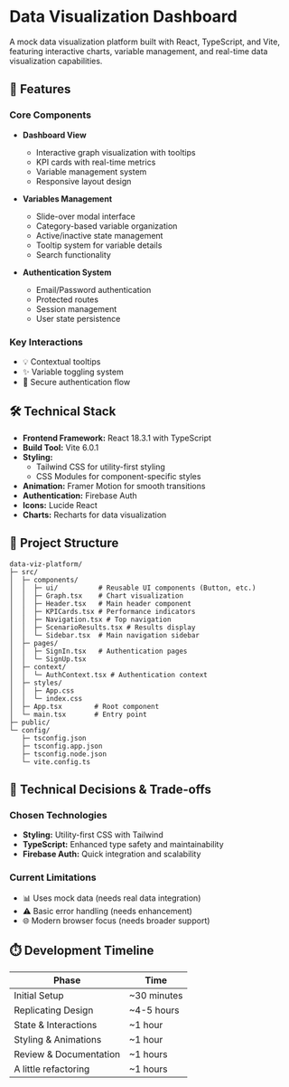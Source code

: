 # Data Visualization Dashboard

A mock data visualization platform built with React, TypeScript, and Vite, featuring interactive charts, variable management, and real-time data visualization capabilities.

## 🚀 Features

### Core Components

- **Dashboard View**

  - Interactive graph visualization with tooltips
  - KPI cards with real-time metrics
  - Variable management system
  - Responsive layout design

- **Variables Management**

  - Slide-over modal interface
  - Category-based variable organization
  - Active/inactive state management
  - Tooltip system for variable details
  - Search functionality

- **Authentication System**
  - Email/Password authentication
  - Protected routes
  - Session management
  - User state persistence

### Key Interactions

- 💡 Contextual tooltips
- ✨ Variable toggling system
- 🔐 Secure authentication flow

## 🛠️ Technical Stack

- **Frontend Framework:** React 18.3.1 with TypeScript
- **Build Tool:** Vite 6.0.1
- **Styling:**
  - Tailwind CSS for utility-first styling
  - CSS Modules for component-specific styles
- **Animation:** Framer Motion for smooth transitions
- **Authentication:** Firebase Auth
- **Icons:** Lucide React
- **Charts:** Recharts for data visualization

## 📁 Project Structure

```
data-viz-platform/
├─ src/
│  ├─ components/
│  │  ├─ ui/          # Reusable UI components (Button, etc.)
│  │  ├─ Graph.tsx    # Chart visualization
│  │  ├─ Header.tsx   # Main header component
│  │  ├─ KPICards.tsx # Performance indicators
│  │  ├─ Navigation.tsx # Top navigation
│  │  ├─ ScenarioResults.tsx # Results display
│  │  └─ Sidebar.tsx  # Main navigation sidebar
│  ├─ pages/
│  │  ├─ SignIn.tsx   # Authentication pages
│  │  └─ SignUp.tsx
│  ├─ context/
│  │  └─ AuthContext.tsx # Authentication context
│  ├─ styles/
│  │  ├─ App.css
│  │  └─ index.css
│  ├─ App.tsx        # Root component
│  └─ main.tsx       # Entry point
├─ public/
└─ config/
   ├─ tsconfig.json
   ├─ tsconfig.app.json
   ├─ tsconfig.node.json
   └─ vite.config.ts
```

## 🤔 Technical Decisions & Trade-offs

### Chosen Technologies

- **Styling:** Utility-first CSS with Tailwind
- **TypeScript:** Enhanced type safety and maintainability
- **Firebase Auth:** Quick integration and scalability

### Current Limitations

- 📊 Uses mock data (needs real data integration)
- ⚠️ Basic error handling (needs enhancement)
- 🌐 Modern browser focus (needs broader support)

## ⏱️ Development Timeline

| Phase                  | Time        |
| ---------------------- | ----------- |
| Initial Setup          | ~30 minutes |
| Replicating Design     | ~4-5 hours  |
| State & Interactions   | ~1 hour     |
| Styling & Animations   | ~1 hour     |
| Review & Documentation | ~1 hours    |
| A little refactoring   | ~1 hours    |
